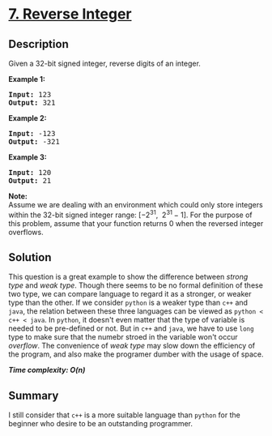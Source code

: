 # [7. Reverse Integer](https://leetcode.com/problems/reverse-integer/)

## Description
<div class="content__u3I1 question-content__JfgR"><div><p>Given a 32-bit signed integer, reverse digits of an integer.</p>

<p><strong>Example 1:</strong></p>

<pre><strong>Input:</strong> 123
<strong>Output:</strong> 321
</pre>

<p><strong>Example 2:</strong></p>

<pre><strong>Input:</strong> -123
<strong>Output:</strong> -321
</pre>

<p><strong>Example 3:</strong></p>

<pre><strong>Input:</strong> 120
<strong>Output:</strong> 21
</pre>

<p><strong>Note:</strong><br>
Assume we are dealing with an environment which could only store integers within the 32-bit signed integer range: [−2<sup>31</sup>,&nbsp; 2<sup>31&nbsp;</sup>− 1]. For the purpose of this problem, assume that your function returns 0 when the reversed integer overflows.</p>
</div></div>

## Solution
This question is a great example to show the difference between _strong type_ and _weak type_. Though there seems to be no formal definition of these two type, we can compare language to regard it as a stronger, or weaker type than the other. If we consider `python` is a weaker type than `c++` and `java`, the relation between these three languages can be viewed as `python < c++ < java`. In `python`, it doesn't even matter that the type of variable is needed to be pre-defined or not. But in `c++` and `java`, we have to use `long` type to make sure that the numebr stroed in the variable won't occur _overflow_. The convenience of _weak type_ may slow down the efficiency of the program, and also make the programer dumber with the usage of space.

_**Time complexity: O(n)**_

## Summary
I still consider that `c++` is a more suitable language than `python` for the beginner who desire to be an outstanding programmer.
